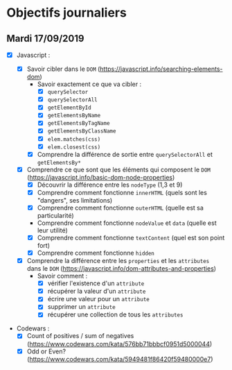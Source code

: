 # Objectifs journaliers

## Mardi 17/09/2019


* [x] Javascript :

  * [x] Savoir cibler dans le `DOM` (https://javascript.info/searching-elements-dom)
    * Savoir exactement ce que va cibler : 
      * [x] `querySelector`
      * [x] `querySelectorAll`
      * [x] `getElementById`
      * [x] `getElementsByName`
      * [x] `getElementsByTagName`
      * [x] `getElementsByClassName`
      * [x] `elem.matches(css)`
      * [x] `elem.closest(css)`
    * [x] Comprendre la différence de sortie entre `querySelectorAll` et `getElementsBy*`

  * [x] Comprendre ce que sont que les éléments qui composent le `DOM` (https://javascript.info/basic-dom-node-properties)
    * [x] Découvrir la différence entre les `nodeType` (1,3 et 9)
    * [x] Comprendre comment fonctionne `innerHTML` (quels sont les "dangers", ses limitations)
    * [x] Comprendre comment fonctionne `outerHTML` (quelle est sa particularité)
    * Comprendre comment fonctionne `nodeValue` et `data` (quelle est leur utilité)
    * [x] Comprendre comment fonctionne `textContent` (quel est son point fort)
    * [x] Comprendre comment fonctionne `hidden`

  * [x] Comprendre la différence entre les `properties` et les `attributes` dans le `DOM` (https://javascript.info/dom-attributes-and-properties)
    * Savoir comment : 
      * [x] vérifier l'existence d'un `attribute`
      * [x] récupérer la valeur d'un `attribute`
      * [x] écrire une valeur pour un `attribute`
      * [x] supprimer un `attribute`
      * [x] récupérer une collection de tous les `attributes`

* Codewars :
  * [x] Count of positives / sum of negatives (https://www.codewars.com/kata/576bb71bbbcf0951d5000044)
  * [x] Odd or Even? (https://www.codewars.com/kata/5949481f86420f59480000e7)
